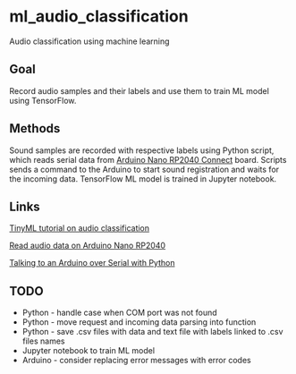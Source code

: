 # ml_audio_classification
 Audio classification using machine learning

## Goal
Record audio samples and their labels and use them to train ML model using TensorFlow.

## Methods
Sound samples are recorded with respective labels using Python script, which reads serial data from [Arduino Nano RP2040 Connect](https://docs.arduino.cc/hardware/nano-rp2040-connect) board. Scripts sends a command to the Arduino to start sound registration and waits for the incoming data. TensorFlow ML model is trained in Jupyter notebook.

## Links
[TinyML tutorial on audio classification](https://blog.tensorflow.org/2021/09/TinyML-Audio-for-everyone.html)

[Read audio data on Arduino Nano RP2040](https://docs.arduino.cc/tutorials/nano-rp2040-connect/rp2040-microphone-basics)

[Talking to an Arduino over Serial with Python](https://seanboe.github.io/blog/python-serial-with-arduino)

## TODO
* Python - handle case when COM port was not found
* Python - move request and incoming data parsing into function
* Python - save .csv files with data and text file with labels linked to .csv files names
* Jupyter notebook to train ML model
* Arduino - consider replacing error messages with error codes
